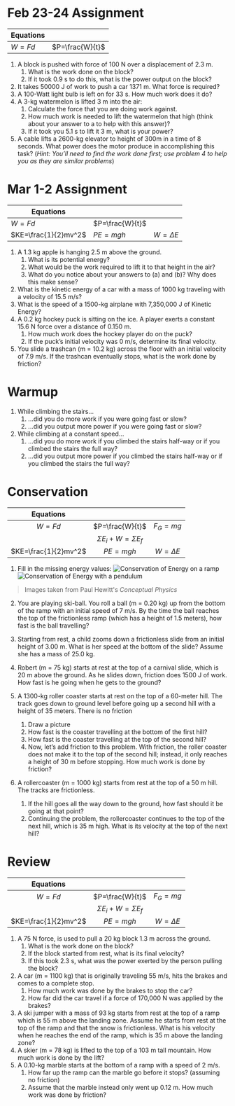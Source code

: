 Feb 23-24 Assignment
==================


| Equations |                 |
|-----------|-----------------|
|   $W=Fd$  | $P=\frac{W}{t}$ |


1. A block is pushed with force of 100 N over a displacement of 2.3 m.
	1. What is the work done on the block?
	2. If it took 0.9 s to do this, what is the power output on the block?
2. It takes 50000 J of work to push a car 1371 m.  What force is required?
3. A 100-Watt light bulb is left on for 33 s.  How much work does it do?
4. A 3-kg watermelon is lifted 3 m into the air:
	1. Calculate the force that you are doing work against.
	2. How much work is needed to lift the watermelon that high (think about your answer to a to help with this answer)?
	3. If it took you 5.1 s to lift it 3 m, what is your power?
5. A cable lifts a 2600-kg elevator to height of 300m in a time of 8 seconds.  What power does the motor produce in accomplishing this task? (*Hint: You’ll need to find the work done first; use problem 4 to help you as they are similar problems*)

Mar 1-2 Assignment
=====

| Equations          |                 |               |
|--------------------|-----------------|---------------|
|   $W=Fd$           | $P=\frac{W}{t}$ |               |
|$KE=\frac{1}{2}mv^2$|     $PE=mgh$    | $W=\Delta E$ | 

1. A 1.3 kg apple is hanging 2.5 m above the ground.
	1. What is its potential energy?
	2. What would be the work required to lift it to that height in the air?
	3. What do you notice about your answers to (a) and (b)?  Why does this make sense?
2. What is the kinetic energy of a car with a mass of 1000 kg traveling with a velocity of 15.5 m/s?
3. What is the speed of a 1500-kg airplane with 7,350,000 J of Kinetic Energy?
4. A 0.2 kg hockey puck is sitting on the ice.  A player exerts a constant 15.6 N force over a distance of 0.150 m.
	1. How much work does the hockey player do on the puck?
	2. If the puck’s initial velocity was 0 m/s, determine its final velocity.
5. You slide a trashcan (m = 10.2 kg) across the floor with an initial velocity of 7.9 m/s.  If the trashcan eventually stops, what is the work done by friction?

Warmup
======
1. While climbing the stairs…
	1. ...did you do more work if you were going fast or slow?
	2. ...did you output more power if you were going fast or slow?
2. While climbing at a constant speed…
	1. …did you do more work if you climbed the stairs half-way or if you climbed the stairs the full way?
	2. …did you output more power if you climbed the stairs half-way or if you climbed the stairs the full way?


Conservation
======

| Equations          |                           |                       |
|:------------------:|:-------------------------:|:---------------------:|
|       $W=Fd$       |    $P=\frac{W}{t}$        |        $F_G=mg$       |
|                    |$\Sigma E_i + W=\Sigma E_f$|                       |
|$KE=\frac{1}{2}mv^2$|        $PE=mgh$           |     $W=\Delta E$      | 

1. Fill in the missing energy values:
![Conservation of Energy on a ramp](/system/files/attachments/page_embeds/m/2021-03/pic1_603fcdabf22e9.png)
![Conservation of Energy with a pendulum](/system/files/attachments/page_embeds/m/2021-03/pic2_603fcdb3437b0.png)
> Images taken from Paul Hewitt's *Conceptual Physics*

2. You are playing ski-ball.  You roll a ball (m = 0.20 kg) up from the bottom of the ramp with an initial speed of 7 m/s.  By the time the ball reaches the top of the frictionless ramp (which has a height of 1.5 meters), how fast is the ball travelling?
3. Starting from rest, a child zooms down a frictionless slide from an initial height of 3.00 m.  What is her speed at the bottom of the slide?  Assume she has a mass of 25.0 kg.
4. Robert (m = 75 kg) starts at rest at the top of a carnival slide, which is 20 m above the ground.  As he slides down, friction does 1500 J of work.  How fast is he going when he gets to the ground?
5. A 1300-kg roller coaster starts at rest on the top of a 60-meter hill.  The track goes down to ground level before going up a second hill with a height of 35 meters.  There is no friction
	1. Draw a picture
	2. How fast is the coaster travelling at the bottom of the first hill?
	3. How fast is the coaster travelling at the top of the second hill?
	4. Now, let’s add friction to this problem.  With friction, the roller coaster does not make it to the top of the second hill; instead, it only reaches a height of 30 m before stopping.  How much work is done by friction?


6. A rollercoaster (m = 1000 kg) starts from rest at the top of a 50 m hill.  The tracks are frictionless.
	1. If the hill goes all the way down to the ground, how fast should it be going at that point?
	2. Continuing the problem, the rollercoaster continues to the top of the next hill, which is 35 m high.  What is its velocity at the top of the next hill?

Review 
======

| Equations          |                           |                       |
|:------------------:|:-------------------------:|:---------------------:|
|       $W=Fd$       |    $P=\frac{W}{t}$        |        $F_G=mg$       |
|                    |$\Sigma E_i + W=\Sigma E_f$|                       |
|$KE=\frac{1}{2}mv^2$|        $PE=mgh$           |     $W=\Delta E$      | 


1. A 75 N force, is used to pull a 20 kg block 1.3 m across the ground.
	1. What is the work done on the block?  
	2. If the block started from rest, what is its final velocity?  
	3. If this took 2.3 s, what was the power exerted by the person pulling the block?  
2. A car (m = 1100 kg) that is originally traveling 55 m/s, hits the brakes and comes to a complete stop.
	1. How much work was done by the brakes to stop the car?  
	2. How far did the car travel if a force of 170,000 N was applied by the brakes?  
3. A ski jumper with a mass of 93 kg starts from rest at the top of a ramp which is 55 m above the landing zone.  Assume he starts from rest at the top of the ramp and that the snow is frictionless.  What is his velocity when he reaches the end of the ramp, which is 35 m above the landing zone?
4.  A skier (m = 78 kg) is lifted to the top of a 103 m tall mountain.  How much work is done by the lift? 
5. A 0.10-kg marble starts at the bottom of a ramp with a speed of 2 m/s.
	1. How far up the ramp can the marble go before it stops? (assuming no friction)
	2. Assume that the marble instead only went up 0.12 m.  How much work was done by friction?
<!--stackedit_data:
eyJoaXN0b3J5IjpbLTIwNjk0NjI2NzAsLTM3NzEwMjAxMSwtMT
A4MDI3NzM2NiwtMTA0ODU2OTExNiwtMzY1NzM3ODE4LC05MzY4
NTUxNTIsLTE3Nzk0MTY0OV19
-->